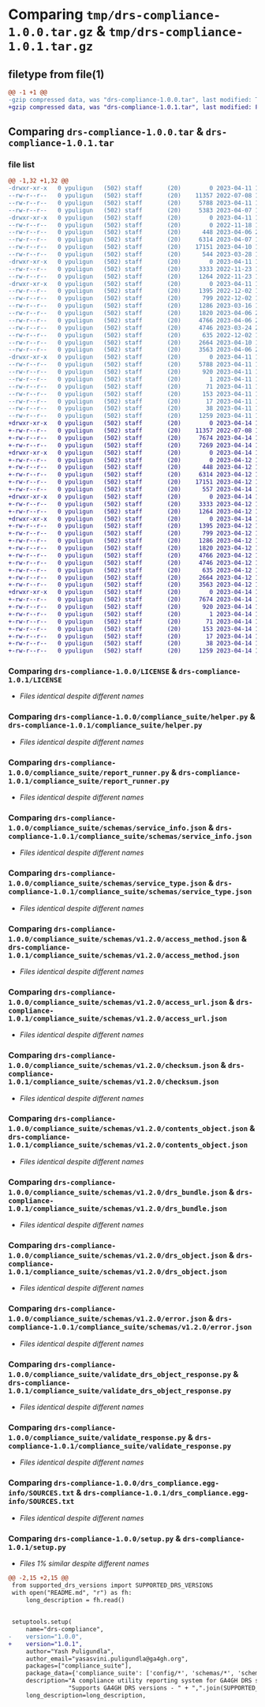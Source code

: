 # Comparing `tmp/drs-compliance-1.0.0.tar.gz` & `tmp/drs-compliance-1.0.1.tar.gz`

## filetype from file(1)

```diff
@@ -1 +1 @@
-gzip compressed data, was "drs-compliance-1.0.0.tar", last modified: Tue Apr 11 14:39:51 2023, max compression
+gzip compressed data, was "drs-compliance-1.0.1.tar", last modified: Fri Apr 14 18:10:23 2023, max compression
```

## Comparing `drs-compliance-1.0.0.tar` & `drs-compliance-1.0.1.tar`

### file list

```diff
@@ -1,32 +1,32 @@
-drwxr-xr-x   0 ypuligun   (502) staff       (20)        0 2023-04-11 14:39:51.000225 drs-compliance-1.0.0/
--rw-r--r--   0 ypuligun   (502) staff       (20)    11357 2022-07-08 15:27:41.000000 drs-compliance-1.0.0/LICENSE
--rw-r--r--   0 ypuligun   (502) staff       (20)     5788 2023-04-11 14:39:50.999792 drs-compliance-1.0.0/PKG-INFO
--rw-r--r--   0 ypuligun   (502) staff       (20)     5383 2023-04-07 18:32:26.000000 drs-compliance-1.0.0/README.md
-drwxr-xr-x   0 ypuligun   (502) staff       (20)        0 2023-04-11 14:39:50.983970 drs-compliance-1.0.0/compliance_suite/
--rw-r--r--   0 ypuligun   (502) staff       (20)        0 2022-11-18 15:12:54.000000 drs-compliance-1.0.0/compliance_suite/__init__.py
--rw-r--r--   0 ypuligun   (502) staff       (20)      448 2023-04-06 20:14:45.000000 drs-compliance-1.0.0/compliance_suite/constants.py
--rw-r--r--   0 ypuligun   (502) staff       (20)     6314 2023-04-07 18:32:26.000000 drs-compliance-1.0.0/compliance_suite/helper.py
--rw-r--r--   0 ypuligun   (502) staff       (20)    17151 2023-04-10 19:53:24.000000 drs-compliance-1.0.0/compliance_suite/report_runner.py
--rw-r--r--   0 ypuligun   (502) staff       (20)      544 2023-03-28 19:17:32.000000 drs-compliance-1.0.0/compliance_suite/report_server.py
-drwxr-xr-x   0 ypuligun   (502) staff       (20)        0 2023-04-11 14:39:50.986991 drs-compliance-1.0.0/compliance_suite/schemas/
--rw-r--r--   0 ypuligun   (502) staff       (20)     3333 2022-11-23 19:16:25.000000 drs-compliance-1.0.0/compliance_suite/schemas/service_info.json
--rw-r--r--   0 ypuligun   (502) staff       (20)     1264 2022-11-23 19:16:25.000000 drs-compliance-1.0.0/compliance_suite/schemas/service_type.json
-drwxr-xr-x   0 ypuligun   (502) staff       (20)        0 2023-04-11 14:39:50.995611 drs-compliance-1.0.0/compliance_suite/schemas/v1.2.0/
--rw-r--r--   0 ypuligun   (502) staff       (20)     1395 2022-12-02 15:11:02.000000 drs-compliance-1.0.0/compliance_suite/schemas/v1.2.0/access_method.json
--rw-r--r--   0 ypuligun   (502) staff       (20)      799 2022-12-02 15:11:02.000000 drs-compliance-1.0.0/compliance_suite/schemas/v1.2.0/access_url.json
--rw-r--r--   0 ypuligun   (502) staff       (20)     1286 2023-03-16 14:44:23.000000 drs-compliance-1.0.0/compliance_suite/schemas/v1.2.0/checksum.json
--rw-r--r--   0 ypuligun   (502) staff       (20)     1820 2023-04-06 20:14:00.000000 drs-compliance-1.0.0/compliance_suite/schemas/v1.2.0/contents_object.json
--rw-r--r--   0 ypuligun   (502) staff       (20)     4766 2023-04-06 20:14:45.000000 drs-compliance-1.0.0/compliance_suite/schemas/v1.2.0/drs_bundle.json
--rw-r--r--   0 ypuligun   (502) staff       (20)     4746 2023-03-24 20:39:33.000000 drs-compliance-1.0.0/compliance_suite/schemas/v1.2.0/drs_object.json
--rw-r--r--   0 ypuligun   (502) staff       (20)      635 2022-12-02 15:11:02.000000 drs-compliance-1.0.0/compliance_suite/schemas/v1.2.0/error.json
--rw-r--r--   0 ypuligun   (502) staff       (20)     2664 2023-04-10 19:53:24.000000 drs-compliance-1.0.0/compliance_suite/validate_drs_object_response.py
--rw-r--r--   0 ypuligun   (502) staff       (20)     3563 2023-04-06 20:06:37.000000 drs-compliance-1.0.0/compliance_suite/validate_response.py
-drwxr-xr-x   0 ypuligun   (502) staff       (20)        0 2023-04-11 14:39:50.999310 drs-compliance-1.0.0/drs_compliance.egg-info/
--rw-r--r--   0 ypuligun   (502) staff       (20)     5788 2023-04-11 14:39:50.000000 drs-compliance-1.0.0/drs_compliance.egg-info/PKG-INFO
--rw-r--r--   0 ypuligun   (502) staff       (20)      920 2023-04-11 14:39:50.000000 drs-compliance-1.0.0/drs_compliance.egg-info/SOURCES.txt
--rw-r--r--   0 ypuligun   (502) staff       (20)        1 2023-04-11 14:39:50.000000 drs-compliance-1.0.0/drs_compliance.egg-info/dependency_links.txt
--rw-r--r--   0 ypuligun   (502) staff       (20)       71 2023-04-11 14:39:50.000000 drs-compliance-1.0.0/drs_compliance.egg-info/entry_points.txt
--rw-r--r--   0 ypuligun   (502) staff       (20)      153 2023-04-11 14:39:50.000000 drs-compliance-1.0.0/drs_compliance.egg-info/requires.txt
--rw-r--r--   0 ypuligun   (502) staff       (20)       17 2023-04-11 14:39:50.000000 drs-compliance-1.0.0/drs_compliance.egg-info/top_level.txt
--rw-r--r--   0 ypuligun   (502) staff       (20)       38 2023-04-11 14:39:51.001030 drs-compliance-1.0.0/setup.cfg
--rw-r--r--   0 ypuligun   (502) staff       (20)     1259 2023-04-11 14:39:35.000000 drs-compliance-1.0.0/setup.py
+drwxr-xr-x   0 ypuligun   (502) staff       (20)        0 2023-04-14 18:10:23.493146 drs-compliance-1.0.1/
+-rw-r--r--   0 ypuligun   (502) staff       (20)    11357 2022-07-08 15:27:41.000000 drs-compliance-1.0.1/LICENSE
+-rw-r--r--   0 ypuligun   (502) staff       (20)     7674 2023-04-14 18:10:23.492486 drs-compliance-1.0.1/PKG-INFO
+-rw-r--r--   0 ypuligun   (502) staff       (20)     7269 2023-04-14 18:07:14.000000 drs-compliance-1.0.1/README.md
+drwxr-xr-x   0 ypuligun   (502) staff       (20)        0 2023-04-14 18:10:23.471738 drs-compliance-1.0.1/compliance_suite/
+-rw-r--r--   0 ypuligun   (502) staff       (20)        0 2023-04-12 18:08:46.000000 drs-compliance-1.0.1/compliance_suite/__init__.py
+-rw-r--r--   0 ypuligun   (502) staff       (20)      448 2023-04-12 18:08:46.000000 drs-compliance-1.0.1/compliance_suite/constants.py
+-rw-r--r--   0 ypuligun   (502) staff       (20)     6314 2023-04-12 18:19:20.000000 drs-compliance-1.0.1/compliance_suite/helper.py
+-rw-r--r--   0 ypuligun   (502) staff       (20)    17151 2023-04-12 18:16:28.000000 drs-compliance-1.0.1/compliance_suite/report_runner.py
+-rw-r--r--   0 ypuligun   (502) staff       (20)      557 2023-04-14 18:07:14.000000 drs-compliance-1.0.1/compliance_suite/report_server.py
+drwxr-xr-x   0 ypuligun   (502) staff       (20)        0 2023-04-14 18:10:23.474266 drs-compliance-1.0.1/compliance_suite/schemas/
+-rw-r--r--   0 ypuligun   (502) staff       (20)     3333 2023-04-12 18:08:46.000000 drs-compliance-1.0.1/compliance_suite/schemas/service_info.json
+-rw-r--r--   0 ypuligun   (502) staff       (20)     1264 2023-04-12 18:08:46.000000 drs-compliance-1.0.1/compliance_suite/schemas/service_type.json
+drwxr-xr-x   0 ypuligun   (502) staff       (20)        0 2023-04-14 18:10:23.483430 drs-compliance-1.0.1/compliance_suite/schemas/v1.2.0/
+-rw-r--r--   0 ypuligun   (502) staff       (20)     1395 2023-04-12 18:08:46.000000 drs-compliance-1.0.1/compliance_suite/schemas/v1.2.0/access_method.json
+-rw-r--r--   0 ypuligun   (502) staff       (20)      799 2023-04-12 18:08:46.000000 drs-compliance-1.0.1/compliance_suite/schemas/v1.2.0/access_url.json
+-rw-r--r--   0 ypuligun   (502) staff       (20)     1286 2023-04-12 18:08:46.000000 drs-compliance-1.0.1/compliance_suite/schemas/v1.2.0/checksum.json
+-rw-r--r--   0 ypuligun   (502) staff       (20)     1820 2023-04-12 18:08:46.000000 drs-compliance-1.0.1/compliance_suite/schemas/v1.2.0/contents_object.json
+-rw-r--r--   0 ypuligun   (502) staff       (20)     4766 2023-04-12 18:08:46.000000 drs-compliance-1.0.1/compliance_suite/schemas/v1.2.0/drs_bundle.json
+-rw-r--r--   0 ypuligun   (502) staff       (20)     4746 2023-04-12 18:08:46.000000 drs-compliance-1.0.1/compliance_suite/schemas/v1.2.0/drs_object.json
+-rw-r--r--   0 ypuligun   (502) staff       (20)      635 2023-04-12 18:08:46.000000 drs-compliance-1.0.1/compliance_suite/schemas/v1.2.0/error.json
+-rw-r--r--   0 ypuligun   (502) staff       (20)     2664 2023-04-12 18:08:46.000000 drs-compliance-1.0.1/compliance_suite/validate_drs_object_response.py
+-rw-r--r--   0 ypuligun   (502) staff       (20)     3563 2023-04-12 18:08:46.000000 drs-compliance-1.0.1/compliance_suite/validate_response.py
+drwxr-xr-x   0 ypuligun   (502) staff       (20)        0 2023-04-14 18:10:23.491534 drs-compliance-1.0.1/drs_compliance.egg-info/
+-rw-r--r--   0 ypuligun   (502) staff       (20)     7674 2023-04-14 18:10:23.000000 drs-compliance-1.0.1/drs_compliance.egg-info/PKG-INFO
+-rw-r--r--   0 ypuligun   (502) staff       (20)      920 2023-04-14 18:10:23.000000 drs-compliance-1.0.1/drs_compliance.egg-info/SOURCES.txt
+-rw-r--r--   0 ypuligun   (502) staff       (20)        1 2023-04-14 18:10:23.000000 drs-compliance-1.0.1/drs_compliance.egg-info/dependency_links.txt
+-rw-r--r--   0 ypuligun   (502) staff       (20)       71 2023-04-14 18:10:23.000000 drs-compliance-1.0.1/drs_compliance.egg-info/entry_points.txt
+-rw-r--r--   0 ypuligun   (502) staff       (20)      153 2023-04-14 18:10:23.000000 drs-compliance-1.0.1/drs_compliance.egg-info/requires.txt
+-rw-r--r--   0 ypuligun   (502) staff       (20)       17 2023-04-14 18:10:23.000000 drs-compliance-1.0.1/drs_compliance.egg-info/top_level.txt
+-rw-r--r--   0 ypuligun   (502) staff       (20)       38 2023-04-14 18:10:23.494885 drs-compliance-1.0.1/setup.cfg
+-rw-r--r--   0 ypuligun   (502) staff       (20)     1259 2023-04-14 18:07:14.000000 drs-compliance-1.0.1/setup.py
```

### Comparing `drs-compliance-1.0.0/LICENSE` & `drs-compliance-1.0.1/LICENSE`

 * *Files identical despite different names*

### Comparing `drs-compliance-1.0.0/compliance_suite/helper.py` & `drs-compliance-1.0.1/compliance_suite/helper.py`

 * *Files identical despite different names*

### Comparing `drs-compliance-1.0.0/compliance_suite/report_runner.py` & `drs-compliance-1.0.1/compliance_suite/report_runner.py`

 * *Files identical despite different names*

### Comparing `drs-compliance-1.0.0/compliance_suite/schemas/service_info.json` & `drs-compliance-1.0.1/compliance_suite/schemas/service_info.json`

 * *Files identical despite different names*

### Comparing `drs-compliance-1.0.0/compliance_suite/schemas/service_type.json` & `drs-compliance-1.0.1/compliance_suite/schemas/service_type.json`

 * *Files identical despite different names*

### Comparing `drs-compliance-1.0.0/compliance_suite/schemas/v1.2.0/access_method.json` & `drs-compliance-1.0.1/compliance_suite/schemas/v1.2.0/access_method.json`

 * *Files identical despite different names*

### Comparing `drs-compliance-1.0.0/compliance_suite/schemas/v1.2.0/access_url.json` & `drs-compliance-1.0.1/compliance_suite/schemas/v1.2.0/access_url.json`

 * *Files identical despite different names*

### Comparing `drs-compliance-1.0.0/compliance_suite/schemas/v1.2.0/checksum.json` & `drs-compliance-1.0.1/compliance_suite/schemas/v1.2.0/checksum.json`

 * *Files identical despite different names*

### Comparing `drs-compliance-1.0.0/compliance_suite/schemas/v1.2.0/contents_object.json` & `drs-compliance-1.0.1/compliance_suite/schemas/v1.2.0/contents_object.json`

 * *Files identical despite different names*

### Comparing `drs-compliance-1.0.0/compliance_suite/schemas/v1.2.0/drs_bundle.json` & `drs-compliance-1.0.1/compliance_suite/schemas/v1.2.0/drs_bundle.json`

 * *Files identical despite different names*

### Comparing `drs-compliance-1.0.0/compliance_suite/schemas/v1.2.0/drs_object.json` & `drs-compliance-1.0.1/compliance_suite/schemas/v1.2.0/drs_object.json`

 * *Files identical despite different names*

### Comparing `drs-compliance-1.0.0/compliance_suite/schemas/v1.2.0/error.json` & `drs-compliance-1.0.1/compliance_suite/schemas/v1.2.0/error.json`

 * *Files identical despite different names*

### Comparing `drs-compliance-1.0.0/compliance_suite/validate_drs_object_response.py` & `drs-compliance-1.0.1/compliance_suite/validate_drs_object_response.py`

 * *Files identical despite different names*

### Comparing `drs-compliance-1.0.0/compliance_suite/validate_response.py` & `drs-compliance-1.0.1/compliance_suite/validate_response.py`

 * *Files identical despite different names*

### Comparing `drs-compliance-1.0.0/drs_compliance.egg-info/SOURCES.txt` & `drs-compliance-1.0.1/drs_compliance.egg-info/SOURCES.txt`

 * *Files identical despite different names*

### Comparing `drs-compliance-1.0.0/setup.py` & `drs-compliance-1.0.1/setup.py`

 * *Files 1% similar despite different names*

```diff
@@ -2,15 +2,15 @@
 from supported_drs_versions import SUPPORTED_DRS_VERSIONS
 with open("README.md", "r") as fh:
     long_description = fh.read()
 
 
 setuptools.setup(
     name="drs-compliance",
-    version="1.0.0",
+    version="1.0.1",
     author="Yash Puligundla",
     author_email="yasasvini.puligundla@ga4gh.org",
     packages=["compliance_suite"],
     package_data={'compliance_suite': ['config/*', 'schemas/*', 'schemas/v1.2.0/*']},
     description="A compliance utility reporting system for GA4GH DRS server implementations. "
                 "Supports GA4GH DRS versions - " + ",".join(SUPPORTED_DRS_VERSIONS),
     long_description=long_description,
```

